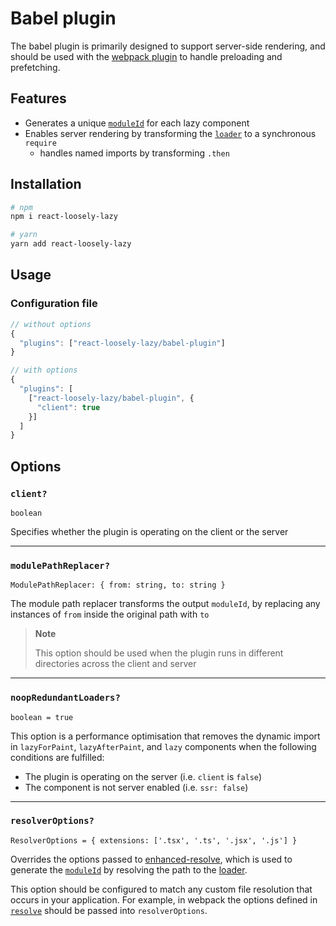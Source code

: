 # Babel plugin
The babel plugin is primarily designed to support server-side rendering, and should be used with the [webpack plugin](tooling/webpack-plugin) to handle preloading and prefetching.

## Features
* Generates a unique [`moduleId`](api/lazy?id=moduleId) for each lazy component
* Enables server rendering by transforming the [`loader`](api/lazy?id=loader) to a synchronous `require`
  * handles named imports by transforming `.then` 

## Installation
```sh
# npm
npm i react-loosely-lazy

# yarn
yarn add react-loosely-lazy
```

## Usage
### Configuration file

```javascript
// without options
{
  "plugins": ["react-loosely-lazy/babel-plugin"]
}

// with options
{
  "plugins": [
    ["react-loosely-lazy/babel-plugin", {
      "client": true
    }]
  ]
}
```

## Options
### `client?`
`boolean`

Specifies whether the plugin is operating on the client or the server

---

### `modulePathReplacer?`
`ModulePathReplacer: { from: string, to: string }`

The module path replacer transforms the output `moduleId`, by replacing any instances of `from` inside the original path with `to`

> **Note**
> 
> This option should be used when the plugin runs in different directories across the client and server

---

### `noopRedundantLoaders?`
`boolean = true`

This option is a performance optimisation that removes the dynamic import in `lazyForPaint`, `lazyAfterPaint`, and `lazy` components when the following conditions are fulfilled:
* The plugin is operating on the server (i.e. `client` is `false`)
* The component is not server enabled (i.e. `ssr: false`)
---

### `resolverOptions?`
`ResolverOptions = { extensions: ['.tsx', '.ts', '.jsx', '.js'] }`

Overrides the options passed to [enhanced-resolve](https://github.com/webpack/enhanced-resolve), which is used to generate the [`moduleId`](api/lazy?id=moduleid) by resolving the path to the [loader](api/lazy?id=loader).

This option should be configured to match any custom file resolution that occurs in your application. For example, in webpack the options defined in [`resolve`](https://webpack.js.org/configuration/resolve) should be passed into `resolverOptions`.
